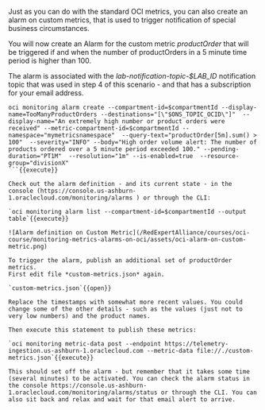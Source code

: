 Just as you can do with the standard OCI metrics, you can also create an alarm on custom metrics, that is used to trigger notification of special business circumstances.

You will now create an Alarm for the custom metric *productOrder* that will be triggered if and when the number of productOrders in a 5 minute time period is higher than 100.

The alarm is associated with the *lab-notification-topic-$LAB_ID* notification topic that was used in step 4 of this scenario - and that has a subscription for your email address.
```
oci monitoring alarm create --compartment-id=$compartmentId --display-name=TooManyProductOrders --destinations="[\"$ONS_TOPIC_OCID\"]"  --display-name="An extremely high number or product orders were received" --metric-compartment-id=$compartmentId --namespace="mymetricsnamespace"  --query-text="productOrder[5m].sum() > 100"  --severity="INFO" --body="High order volume alert: The number of products ordered over a 5 minute period exceeded 100." --pending-duration="PT1M"  --resolution="1m" --is-enabled=true  --resource-group="divisionX"
```{{execute}}

Check out the alarm definition - and its current state - in the console (https://console.us-ashburn-1.oraclecloud.com/monitoring/alarms ) or through the CLI:

`oci monitoring alarm list --compartment-id=$compartmentId --output table`{{execute}}

![Alarm definition on Custom Metric](/RedExpertAlliance/courses/oci-course/monitoring-metrics-alarms-on-oci/assets/oci-alarm-on-custom-metric.png)

To trigger the alarm, publish an additional set of productOrder metrics. 
First edit file *custom-metrics.json* again.

`custom-metrics.json`{{open}}

Replace the timestamps with somewhat more recent values. You could change some of the other details - such as the values (just not to very low numbers) and the product names.

Then execute this statement to publish these metrics:

`oci monitoring metric-data post --endpoint https://telemetry-ingestion.us-ashburn-1.oraclecloud.com --metric-data file://./custom-metrics.json`{{execute}}

This should set off the alarm - but remember that it takes some time (several minutes) to be activated. You can check the alarm status in the console https://console.us-ashburn-1.oraclecloud.com/monitoring/alarms/status or through the CLI. You can also sit back and relax and wait for that email alert to arrive.
